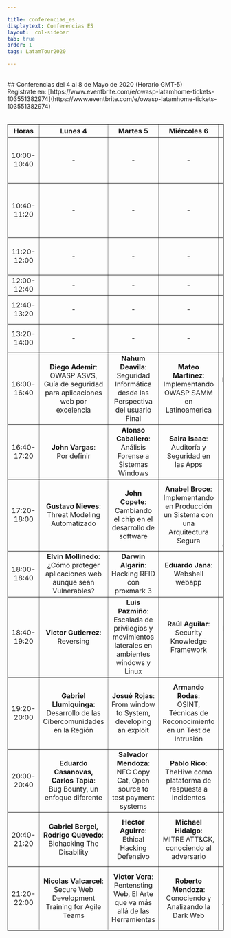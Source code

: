 ```yaml
---

title: conferencias_es
displaytext: Conferencias ES
layout:  col-sidebar
tab: true
order: 1
tags: LatamTour2020

---
```


<br>
## Conferencias del 4 al 8 de Mayo de 2020 (Horario GMT-5)
<br>
Registrate en: [https://www.eventbrite.com/e/owasp-latamhome-tickets-103551382974](https://www.eventbrite.com/e/owasp-latamhome-tickets-103551382974)
<br><br>
<table width="100%" border="1" style="text-align:center;">
  <tr>
    <th width="10%">Horas</th>
    <th width="18%">Lunes 4</th>
    <th width="18%">Martes 5</th>
    <th width="18%">Miércoles 6</th>
    <th width="18%">Jueves 7</th>
    <th width="18%">Viernes 8</th>
  </tr>
  <tr>
    <td>10:00-10:40</td>
    <td>-</td>
    <td>-</td>
    <td>-</td>
    <td>-</td>
    <td><b>Daniel Echeverría</b>:<br>Hacking avanzado con ZAP Proxy</td>
  </tr>
    <tr>
    <td>10:40-11:20</td>
    <td>-</td>
    <td>-</td>
    <td>-</td>
    <td>-</td>
    <td><b>Mikel Rufian</b>:<br>Ciberinteligencia complemento indispensable para las organizaciones</td>
  </tr>
    <tr>
    <td>11:20-12:00</td>
    <td>-</td>
    <td>-</td>
    <td>-</td>
    <td>-</td>
    <td><b>Milagros del Valle, Martín Durán</b>:<br>Purple Team</td>
  </tr>
  <tr>
    <td>12:00-12:40</td>
    <td>-</td>
    <td>-</td>
    <td>-</td>
    <td>-</td>
    <td><b>Fabio Cerullo</b>:<br>Por definir</td>
  </tr>
  <tr>
    <td>12:40-13:20</td>
    <td>-</td>
    <td>-</td>
    <td>-</td>
    <td>-</td>
    <td><b>Lorenzo Martinez</b>:<br>Por definir</td>
  </tr>
  <tr>
    <td>13:20-14:00</td>
    <td>-</td>
    <td>-</td>
    <td>-</td>
    <td>-</td>
    <td><b>Paola Perez</b>:<br>Ciberseguridad en Pandemia</td>
  </tr>
  <tr>
    <td>16:00-16:40</td>
    <td><b>Diego Ademir</b>:<br>OWASP ASVS, Guía de seguridad para aplicaciones web por excelencia</td>
    <td><b>Nahum Deavila</b>:<br>Seguridad Informática desde las Perspectiva del usuario Final</td>
    <td><b>Mateo Martínez</b>:<br>Implementando OWASP SAMM en Latinoamerica</td>
    <td><b>Alejandro Iacobelli, Pablo Garbossa</b>:<br>Bug Bounty, One year later</td>
    <td><b>Jaime Restrepo</b>:<br>Lo que nadie te dijo antes de dedicarte al Bug bounty</td>
  </tr>
<tr>
    <td>16:40-17:20</td>
    <td><b>John Vargas</b>:<br>Por definir</td>
    <td><b>Alonso Caballero</b>:<br>Análisis Forense a Sistemas Windows</td>
    <td><b>Saira Isaac</b>:<br>Auditoría y Seguridad en las Apps</td>
    <td><b>German Schmidt</b>:<br>Principios del Desarrollo Seguro</td>
    <td><b>Juampa Rodríguez</b>:<br>Recolección de Información en infraestructuras internas</td>
  </tr>
<tr>
    <td>17:20-18:00</td>
    <td><b>Gustavo Nieves</b>:<br>Threat Modeling Automatizado</td>
    <td><b>John Copete</b>:<br>Cambiando el chip en el desarrollo de software</td>
    <td><b>Anabel Broce</b>:<br>Implementando en Producción un Sistema con una Arquitectura Segura</td>
    <td><b>Edgard Salazar</b>:<br>Controles de seguridad más importantes para arquitectos y desarrolladores</td>
    <td><b>Everth Gallegos</b>:<br>Preparando un ambiente de pruebas para apps con Xamarin</td>
  </tr>
<tr>
    <td>18:00-18:40</td>
    <td><b>Elvin Mollinedo</b>:<br>¿Cómo proteger aplicaciones web aunque sean Vulnerables?</td>
    <td><b>Darwin Algarin</b>:<br>Hacking RFID con proxmark 3</td>
    <td><b>Eduardo Jana</b>:<br>Webshell webapp</td>
    <td><b>Sandy Palma</b>:<br>La Gobernanza de la Información</td>
    <td><b>Juan Quiñe</b>:<br>Cómo generar valor a través del informe de Ethical hacking</td>
  </tr>
<tr>
    <td>18:40-19:20</td>
    <td><b>Victor Gutierrez</b>:<br>Reversing</td>
    <td><b>Luis Pazmiño</b>:<br>Escalada de privilegios y movimientos laterales en ambientes windows y Linux</td>
    <td><b>Raúl Aguilar</b>:<br>Security Knowledge Framework</td>
    <td><b>Fernando Vela</b>:<br>SOC y Threat Intelligence</td>
    <td><b>Ramiro Pulgar</b>:<br>Cyber Red Team, el equipo auditor de controles de seguridad</td>
  </tr>
<tr>
    <td>19:20-20:00</td>
    <td><b>Gabriel Llumiquinga</b>:<br>Desarrollo de las Cibercomunidades en la Región</td>
    <td><b>Josué Rojas</b>:<br>From window to System, developing an exploit</td>
    <td><b>Armando Rodas</b>:<br>OSINT, Técnicas de Reconocimiento en un Test de Intrusión</td>
    <td><b>Eduardo Snape</b>:<br>Gestión de seguridad con ISM3, la alternativa luego de un Pentest</td>
    <td><b>Rodrigo Valero</b>:<br>Protección de acceso a las aplicaciones bajo Secure Access Service Edge</td>
  </tr>
<tr>
    <td>20:00-20:40</td>
    <td><b>Eduardo Casanovas, Carlos Tapia</b>:<br>Bug Bounty, un enfoque diferente</td>
    <td><b>Salvador Mendoza</b>:<br>NFC Copy Cat, Open source to test payment systems</td>
    <td><b>Pablo Rico</b>:<br>TheHive como plataforma de respuesta a incidentes</td>
    <td><b>Rafael Monterroza</b>:<br>Machine Learning aplicado a la Ciberseguridad</td>
    <td><b>Amilcar de León</b>:<br>Ingeniería social, el arte o la ciencia del hackeo de personas?</td>
  </tr>
<tr>
    <td>20:40-21:20</td>
    <td><b>Gabriel Bergel, Rodrigo Quevedo</b>:<br>Biohacking The Disability</td>
    <td><b>Hector Aguirre</b>:<br>Ethical Hacking Defensivo</td>
    <td><b>Michael Hidalgo</b>:<br>MITRE ATT&CK, conociendo al adversario</td>
    <td><b>Hubert de Mercado</b>:<br>Seguridad REST API, Lo bueno, lo malo y lo feo</td>
    <td><b>Elezer Pineda</b>:<br>Threat Hunting sin colores</td>
  </tr>
<tr>
    <td>21:20-22:00</td>
    <td><b>Nicolas Valcarcel</b>:<br>Secure Web Development Training for Agile Teams</td>
    <td><b>Victor Vera</b>:<br>Pentensting Web, El Arte que va más allá de las Herramientas</td>
    <td><b>Roberto Mendoza</b>:<br>Conociendo y Analizando la Dark Web</td>
    <td><b>Ricardo Supo</b>:<br>Hacking en tiempos de COVID-19, Transformación Digital sin Controles</td>
    <td><b>Gonzalo Nina</b>:<br>Técnicas efectivas de Ingeniería Social a través de redes sociales</td>
  </tr>
</table>
